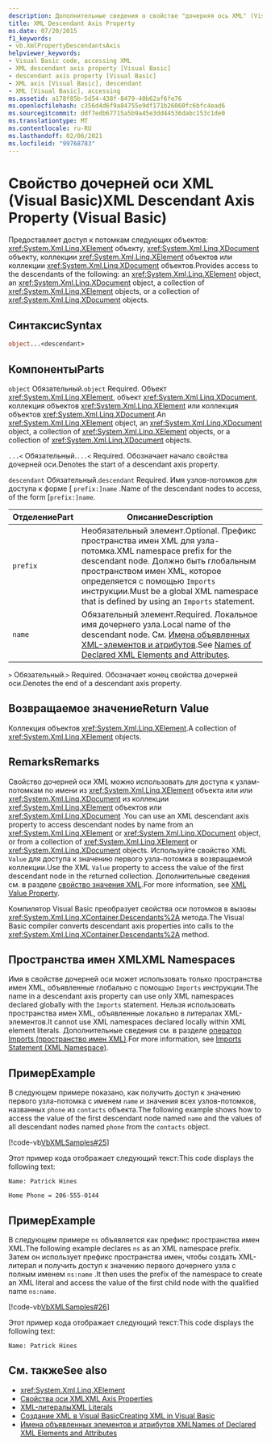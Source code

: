 ```yaml
---
description: Дополнительные сведения о свойстве "дочерняя ось XML" (Visual Basic)
title: XML Descendant Axis Property
ms.date: 07/20/2015
f1_keywords:
- vb.XmlPropertyDescendantsAxis
helpviewer_keywords:
- Visual Basic code, accessing XML
- XML descendant axis property [Visual Basic]
- descendant axis property [Visual Basic]
- XML axis [Visual Basic], descendant
- XML [Visual Basic], accessing
ms.assetid: a178f85b-5d54-438f-8479-40b62af6fe76
ms.openlocfilehash: c356d4d6f9a84755e9df171b26060fc6bfc4ead6
ms.sourcegitcommit: ddf7edb67715a5b9a45e3dd44536dabc153c1de0
ms.translationtype: MT
ms.contentlocale: ru-RU
ms.lasthandoff: 02/06/2021
ms.locfileid: "99768783"
---
```

# <a name="xml-descendant-axis-property-visual-basic"></a><span data-ttu-id="4c1a4-103">Свойство дочерней оси XML (Visual Basic)</span><span class="sxs-lookup"><span data-stu-id="4c1a4-103">XML Descendant Axis Property (Visual Basic)</span></span>

<span data-ttu-id="4c1a4-104">Предоставляет доступ к потомкам следующих объектов: <xref:System.Xml.Linq.XElement> объекту, <xref:System.Xml.Linq.XDocument> объекту, коллекции <xref:System.Xml.Linq.XElement> объектов или коллекции <xref:System.Xml.Linq.XDocument> объектов.</span><span class="sxs-lookup"><span data-stu-id="4c1a4-104">Provides access to the descendants of the following: an <xref:System.Xml.Linq.XElement> object, an <xref:System.Xml.Linq.XDocument> object, a collection of <xref:System.Xml.Linq.XElement> objects, or a collection of <xref:System.Xml.Linq.XDocument> objects.</span></span>

## <a name="syntax"></a><span data-ttu-id="4c1a4-105">Синтаксис</span><span class="sxs-lookup"><span data-stu-id="4c1a4-105">Syntax</span></span>

```vb
object...<descendant>
```

## <a name="parts"></a><span data-ttu-id="4c1a4-106">Компоненты</span><span class="sxs-lookup"><span data-stu-id="4c1a4-106">Parts</span></span>

<span data-ttu-id="4c1a4-107">`object` Обязательный.</span><span class="sxs-lookup"><span data-stu-id="4c1a4-107">`object` Required.</span></span> <span data-ttu-id="4c1a4-108">Объект <xref:System.Xml.Linq.XElement>, объект <xref:System.Xml.Linq.XDocument>, коллекция объектов <xref:System.Xml.Linq.XElement> или коллекция объектов <xref:System.Xml.Linq.XDocument>.</span><span class="sxs-lookup"><span data-stu-id="4c1a4-108">An <xref:System.Xml.Linq.XElement> object, an <xref:System.Xml.Linq.XDocument> object, a collection of <xref:System.Xml.Linq.XElement> objects, or a collection of <xref:System.Xml.Linq.XDocument> objects.</span></span>

<span data-ttu-id="4c1a4-109">`...<` Обязательный.</span><span class="sxs-lookup"><span data-stu-id="4c1a4-109">`...<` Required.</span></span> <span data-ttu-id="4c1a4-110">Обозначает начало свойства дочерней оси.</span><span class="sxs-lookup"><span data-stu-id="4c1a4-110">Denotes the start of a descendant axis property.</span></span>

<span data-ttu-id="4c1a4-111">`descendant` Обязательный.</span><span class="sxs-lookup"><span data-stu-id="4c1a4-111">`descendant` Required.</span></span> <span data-ttu-id="4c1a4-112">Имя узлов-потомков для доступа к форме [ `prefix:]name` .</span><span class="sxs-lookup"><span data-stu-id="4c1a4-112">Name of the descendant nodes to access, of the form [`prefix:]name`.</span></span>

|<span data-ttu-id="4c1a4-113">Отделение</span><span class="sxs-lookup"><span data-stu-id="4c1a4-113">Part</span></span>|<span data-ttu-id="4c1a4-114">Описание</span><span class="sxs-lookup"><span data-stu-id="4c1a4-114">Description</span></span>|
|----------|-----------------|
|`prefix`|<span data-ttu-id="4c1a4-115">Необязательный элемент.</span><span class="sxs-lookup"><span data-stu-id="4c1a4-115">Optional.</span></span> <span data-ttu-id="4c1a4-116">Префикс пространства имен XML для узла-потомка.</span><span class="sxs-lookup"><span data-stu-id="4c1a4-116">XML namespace prefix for the descendant node.</span></span> <span data-ttu-id="4c1a4-117">Должно быть глобальным пространством имен XML, которое определяется с помощью `Imports` инструкции.</span><span class="sxs-lookup"><span data-stu-id="4c1a4-117">Must be a global XML namespace that is defined by using an `Imports` statement.</span></span>|
|`name`|<span data-ttu-id="4c1a4-118">Обязательный элемент.</span><span class="sxs-lookup"><span data-stu-id="4c1a4-118">Required.</span></span> <span data-ttu-id="4c1a4-119">Локальное имя дочернего узла.</span><span class="sxs-lookup"><span data-stu-id="4c1a4-119">Local name of the descendant node.</span></span> <span data-ttu-id="4c1a4-120">См. [Имена объявленных XML-элементов и атрибутов](../../programming-guide/language-features/xml/names-of-declared-xml-elements-and-attributes.md).</span><span class="sxs-lookup"><span data-stu-id="4c1a4-120">See [Names of Declared XML Elements and Attributes](../../programming-guide/language-features/xml/names-of-declared-xml-elements-and-attributes.md).</span></span>|

<span data-ttu-id="4c1a4-121">`>` Обязательный.</span><span class="sxs-lookup"><span data-stu-id="4c1a4-121">`>` Required.</span></span> <span data-ttu-id="4c1a4-122">Обозначает конец свойства дочерней оси.</span><span class="sxs-lookup"><span data-stu-id="4c1a4-122">Denotes the end of a descendant axis property.</span></span>

## <a name="return-value"></a><span data-ttu-id="4c1a4-123">Возвращаемое значение</span><span class="sxs-lookup"><span data-stu-id="4c1a4-123">Return Value</span></span>

<span data-ttu-id="4c1a4-124">Коллекция объектов <xref:System.Xml.Linq.XElement>.</span><span class="sxs-lookup"><span data-stu-id="4c1a4-124">A collection of <xref:System.Xml.Linq.XElement> objects.</span></span>

## <a name="remarks"></a><span data-ttu-id="4c1a4-125">Remarks</span><span class="sxs-lookup"><span data-stu-id="4c1a4-125">Remarks</span></span>

<span data-ttu-id="4c1a4-126">Свойство дочерней оси XML можно использовать для доступа к узлам-потомкам по имени из <xref:System.Xml.Linq.XElement> объекта или или <xref:System.Xml.Linq.XDocument> из коллекции <xref:System.Xml.Linq.XElement> объектов или <xref:System.Xml.Linq.XDocument> .</span><span class="sxs-lookup"><span data-stu-id="4c1a4-126">You can use an XML descendant axis property to access descendant nodes by name from an <xref:System.Xml.Linq.XElement> or <xref:System.Xml.Linq.XDocument> object, or from a collection of <xref:System.Xml.Linq.XElement> or <xref:System.Xml.Linq.XDocument> objects.</span></span> <span data-ttu-id="4c1a4-127">Используйте свойство XML `Value` для доступа к значению первого узла-потомка в возвращаемой коллекции.</span><span class="sxs-lookup"><span data-stu-id="4c1a4-127">Use the XML `Value` property to access the value of the first descendant node in the returned collection.</span></span> <span data-ttu-id="4c1a4-128">Дополнительные сведения см. в разделе [свойство значения XML](xml-value-property.md).</span><span class="sxs-lookup"><span data-stu-id="4c1a4-128">For more information, see [XML Value Property](xml-value-property.md).</span></span>

<span data-ttu-id="4c1a4-129">Компилятор Visual Basic преобразует свойства оси потомков в вызовы <xref:System.Xml.Linq.XContainer.Descendants%2A> метода.</span><span class="sxs-lookup"><span data-stu-id="4c1a4-129">The Visual Basic compiler converts descendant axis properties into calls to the <xref:System.Xml.Linq.XContainer.Descendants%2A> method.</span></span>

## <a name="xml-namespaces"></a><span data-ttu-id="4c1a4-130">Пространства имен XML</span><span class="sxs-lookup"><span data-stu-id="4c1a4-130">XML Namespaces</span></span>

<span data-ttu-id="4c1a4-131">Имя в свойстве дочерней оси может использовать только пространства имен XML, объявленные глобально с помощью `Imports` инструкции.</span><span class="sxs-lookup"><span data-stu-id="4c1a4-131">The name in a descendant axis property can use only XML namespaces declared globally with the `Imports` statement.</span></span> <span data-ttu-id="4c1a4-132">Нельзя использовать пространства имен XML, объявленные локально в литералах XML-элементов.</span><span class="sxs-lookup"><span data-stu-id="4c1a4-132">It cannot use XML namespaces declared locally within XML element literals.</span></span> <span data-ttu-id="4c1a4-133">Дополнительные сведения см. в разделе [оператор Imports (пространство имен XML)](../statements/imports-statement-xml-namespace.md).</span><span class="sxs-lookup"><span data-stu-id="4c1a4-133">For more information, see [Imports Statement (XML Namespace)](../statements/imports-statement-xml-namespace.md).</span></span>

## <a name="example"></a><span data-ttu-id="4c1a4-134">Пример</span><span class="sxs-lookup"><span data-stu-id="4c1a4-134">Example</span></span>

<span data-ttu-id="4c1a4-135">В следующем примере показано, как получить доступ к значению первого узла-потомка с именем `name` и значения всех узлов-потомков, названных `phone` из `contacts` объекта.</span><span class="sxs-lookup"><span data-stu-id="4c1a4-135">The following example shows how to access the value of the first descendant node named `name` and the values of all descendant nodes named `phone` from the `contacts` object.</span></span>

[!code-vb[VbXMLSamples#25](~/samples/snippets/visualbasic/VS_Snippets_VBCSharp/VbXMLSamples/VB/XMLSamples11.vb#25)]

<span data-ttu-id="4c1a4-136">Этот пример кода отображает следующий текст:</span><span class="sxs-lookup"><span data-stu-id="4c1a4-136">This code displays the following text:</span></span>

`Name: Patrick Hines`

`Home Phone = 206-555-0144`

## <a name="example"></a><span data-ttu-id="4c1a4-137">Пример</span><span class="sxs-lookup"><span data-stu-id="4c1a4-137">Example</span></span>

<span data-ttu-id="4c1a4-138">В следующем примере `ns` объявляется как префикс пространства имен XML.</span><span class="sxs-lookup"><span data-stu-id="4c1a4-138">The following example declares `ns` as an XML namespace prefix.</span></span> <span data-ttu-id="4c1a4-139">Затем он использует префикс пространства имен, чтобы создать XML-литерал и получить доступ к значению первого дочернего узла с полным именем `ns:name` .</span><span class="sxs-lookup"><span data-stu-id="4c1a4-139">It then uses the prefix of the namespace to create an XML literal and access the value of the first child node with the qualified name `ns:name`.</span></span>

[!code-vb[VbXMLSamples#26](~/samples/snippets/visualbasic/VS_Snippets_VBCSharp/VbXMLSamples/VB/XMLSamples12.vb#26)]

<span data-ttu-id="4c1a4-140">Этот пример кода отображает следующий текст:</span><span class="sxs-lookup"><span data-stu-id="4c1a4-140">This code displays the following text:</span></span>

`Name: Patrick Hines`

## <a name="see-also"></a><span data-ttu-id="4c1a4-141">См. также</span><span class="sxs-lookup"><span data-stu-id="4c1a4-141">See also</span></span>

- <xref:System.Xml.Linq.XElement>
- [<span data-ttu-id="4c1a4-142">Свойства оси XML</span><span class="sxs-lookup"><span data-stu-id="4c1a4-142">XML Axis Properties</span></span>](index.md)
- [<span data-ttu-id="4c1a4-143">XML-литералы</span><span class="sxs-lookup"><span data-stu-id="4c1a4-143">XML Literals</span></span>](../xml-literals/index.md)
- [<span data-ttu-id="4c1a4-144">Создание XML в Visual Basic</span><span class="sxs-lookup"><span data-stu-id="4c1a4-144">Creating XML in Visual Basic</span></span>](../../programming-guide/language-features/xml/creating-xml.md)
- [<span data-ttu-id="4c1a4-145">Имена объявленных элементов и атрибутов XML</span><span class="sxs-lookup"><span data-stu-id="4c1a4-145">Names of Declared XML Elements and Attributes</span></span>](../../programming-guide/language-features/xml/names-of-declared-xml-elements-and-attributes.md)
